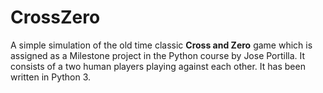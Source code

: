 # CrossZero

A simple simulation of the old time classic **Cross and Zero** game which is assigned as a Milestone project in the Python course by Jose Portilla. It consists of a two human players playing against each other. It has been written in Python 3.
